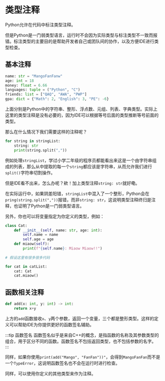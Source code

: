 # 类型注释
Python允许在代码中标注类型注释。

但是Python是一门弱类型语言，运行时不会因为实际类型与标注类型不一致而报错。标注类型的主要目的是帮助开发者自己或团队间的协作，以及方便IDE进行类型检查。

## 基本注释
```python
name: str = "MangoFanFanw"
age: int = 18
money: float = 6.66
languages: tuple = ("Python", "C")
friends: list = ["QAQ", "AWA", "PWP"]
gpa: dict = {"Math": 2, "English": 3, "PE": -6}
```

上面分别是Python中的字符串、整形、浮点数、元组、列表、字典类型。实际上这里的类型注释是没有必要的，因为IDE可以根据等号后面的类型推断等号前面的类型。

那么在什么情况下我们需要这样的注释呢？
```python
for string in stringList:
    string: str
    print(string.split(","))
```

例如处理`stringList`，学过小学二年级的程序员都能看出来这是一个由字符串组成的列表，那么从中提取的每一个`string`都应该是字符串，从而允许我们进行`split()`字符串切割操作。

但是IDE看不出来，怎么办呢？欸！加上类型注释`string: str`就好嘞。

在实际运行中，如果阴差阳错，`stringList`中混入了一个整形，Python会在`pring(string.split(","))`报错，而非`string: str`，这说明类型注释终归是注释，也证明了Python是一门弱类型语言。

另外，你也可以将变量指定为你定义的类型，例如：
```python
class Cat:
    def __init__(self, name: str, age: int):
        self.name = name
        self.age = age
    def miaow(self):
        print(f"{self.name}: Miaow Miaow!!")
        
# 假设这里有很多很多代码

for cat in catList:
    cat: Cat
    cat.miaow()
```

## 函数相关注释
```python
def add(x: int, y: int) -> int:
    return x+y
```

上方的`add`函数接收`x`、`y`两个参数，返回一个变量，三个都是整形类型。这样的定义可以帮助IDE为你提供更好的函数签名辅助。

:::tip 函数签名
函数签名似乎是来自C++的概念，是指函数的名称及其参数类型的组合，用于区分不同的函数。函数签名不包括返回类型，也不包括参数的名字。
:::

同样，如果你使用`print(add("Mango", "FanFan"))"`，会得到`MangoFanFan`而不是一个`TypeError`，这说明函数签名也不会在运行时进行检查。

同样，可以使用你定义的其他类型来作为注释。